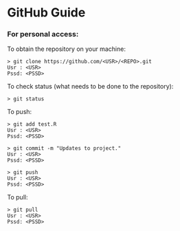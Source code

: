 # GitHub Guide

### For personal access:

To obtain the repository on your machine:

```
> git clone https://github.com/<USR>/<REPO>.git
Usr : <USR>
Pssd: <PSSD>
```

To check status (what needs to be done to the repository):

```
> git status
```

To push:

```
> git add test.R
Usr : <USR>
Pssd: <PSSD>

> git commit -m "Updates to project."
Usr : <USR>
Pssd: <PSSD>

> git push
Usr : <USR>
Pssd: <PSSD>
```

To pull:

```
> git pull
Usr : <USR>
Pssd: <PSSD>
```


